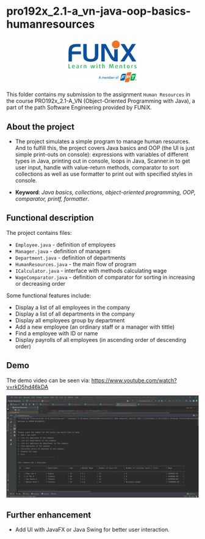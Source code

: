 # pro192x_2.1-a_vn-java-oop-basics-humanresources


<p align="center"><a href="https://funix.edu.vn/gioi-thieu-funix/"><img src="/res/image/funix.png" width="200"/></a></p>

 This folder contains my submission to the assignment `Human Resources` in the course PRO192x_2.1-A_VN (Object-Oriented Programming with Java), a part of the path Software Engineering provided by FUNiX.



## About the project

- The project simulates a simple program to manage human resources. And to fulfill this, the project covers Java basics and OOP (the UI is just simple print-outs on console): expressions with variables of different types in Java, printing out in console, loops in Java, Scanner.in to get user input, handle with value-return methods, comparator to sort collections as well as use formatter to print out with specified styles in console.

- **Keyword**: _Java basics, collections, object-oriented programming, OOP, comparator, printf, formatter_.

## Functional description
The project contains files:
- `Employee.java` - definition of employees
- `Manager.java` - definition of managers
- `Department.java` - definition of departments
- `HumanResources.java` - the main flow of program
- `ICalculator.java` - interface with methods calculating wage
- `WageComparator.java` - definition of comparator for sorting in increasing or decreasing order

Some functional features include:
- Display a list of all employees in the company
- Display a list of all departments in the company
- Display all employees group by department
- Add a new employee (an ordinary staff or a manager with tittle)
- Find a employee with ID or name
- Display payrolls of all employees (in ascending order of descending order)

## Demo

The demo video can be seen via: https://www.youtube.com/watch?v=rkD5hd46kDA

[![](res/image/human_resources.png)](https://www.youtube.com/watch?v=rkD5hd46kDA)


## Further enhancement
- Add UI with JavaFX or Java Swing for better user interaction.
